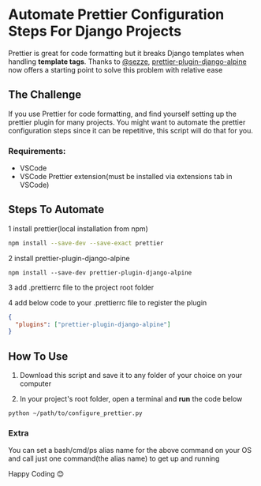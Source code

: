# Automate Prettier Configuration Steps For Django Projects

Prettier is great for code formatting but it breaks Django templates when handling **template tags**.
Thanks to [@sezze](https://github.com/sezze), [prettier-plugin-django-alpine](https://github.com/sezze/prettier-plugin-django-alpine) now offers a starting point to solve this problem with relative ease

## The Challenge

If you use Prettier for code formatting, and find yourself setting up the prettier plugin for many projects. You might want to automate the prettier configuration steps since it can be repetitive, this script will do that for you.

### Requirements:

- VSCode
- VSCode Prettier extension(must be installed via extensions tab in VSCode)

## Steps To Automate

1 install prettier(local installation from npm)

```bash
npm install --save-dev --save-exact prettier
```

2 install prettier-plugin-django-alpine

```shell
npm install --save-dev prettier-plugin-django-alpine
```

3 add .prettierrc file to the project root folder

4 add below code to your .prettierrc file to register the plugin

```json
{
  "plugins": ["prettier-plugin-django-alpine"]
}
```

## How To Use

1. Download this script and save it to any folder of your choice on your computer

2. In your project's root folder, open a terminal and **run** the code below

```shell
python ~/path/to/configure_prettier.py
```

### Extra

You can set a bash/cmd/ps alias name for the above command on your OS and call just one command(the alias name) to get up and running

Happy Coding 😊
